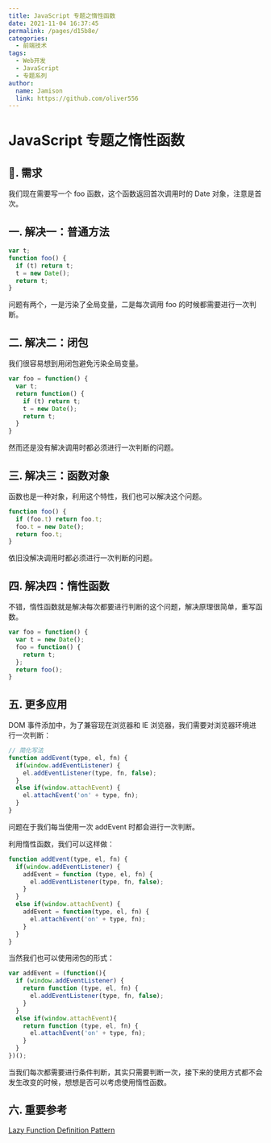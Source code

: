 ```yaml
---
title: JavaScript 专题之惰性函数
date: 2021-11-04 16:37:45
permalink: /pages/d15b8e/
categories:
  - 前端技术
tags:
  - Web开发
  - JavaScript
  - 专题系列
author:
  name: Jamison
  link: https://github.com/oliver556
---
```


# JavaScript 专题之惰性函数

## 📖. 需求

我们现在需要写一个 foo 函数，这个函数返回首次调用时的 Date 对象，注意是首次。

## 一. 解决一：普通方法

```js
var t;
function foo() {
  if (t) return t;
  t = new Date();
  return t;
}
```

问题有两个，一是污染了全局变量，二是每次调用 foo 的时候都需要进行一次判断。

## 二. 解决二：闭包

我们很容易想到用闭包避免污染全局变量。

```js
var foo = function() {
  var t;
  return function() {
    if (t) return t;
    t = new Date();
    return t;
  }
}
```

然而还是没有解决调用时都必须进行一次判断的问题。

## 三. 解决三：函数对象

函数也是一种对象，利用这个特性，我们也可以解决这个问题。

```js
function foo() {
  if (foo.t) return foo.t;
  foo.t = new Date();
  return foo.t;
}
```

依旧没解决调用时都必须进行一次判断的问题。

## 四. 解决四：惰性函数

不错，惰性函数就是解决每次都要进行判断的这个问题，解决原理很简单，重写函数。

```js
var foo = function() {
  var t = new Date();
  foo = function() {
    return t;
  };
  return foo();
}
```

## 五. 更多应用

DOM 事件添加中，为了兼容现在浏览器和 IE 浏览器，我们需要对浏览器环境进行一次判断：

```js
// 简化写法
function addEvent(type, el, fn) {
  if(window.addEventListener) {
    el.addEventListener(type, fn, false);
  }
  else if(window.attachEvent) {
    el.attachEvent('on' + type, fn);
  }
}
```

问题在于我们每当使用一次 addEvent 时都会进行一次判断。

利用惰性函数，我们可以这样做：

```js
function addEvent(type, el, fn) {
  if(window.addEventListener) {
    addEvent = function (type, el, fn) {
      el.addEventListener(type, fn, false);
    }
  }
  else if(window.attachEvent) {
    addEvent = function(type, el, fn) {
      el.attachEvent('on' + type, fn);
    }
  }
}
```

当然我们也可以使用闭包的形式：

```js
var addEvent = (function(){
  if (window.addEventListener) {
    return function (type, el, fn) {
      el.addEventListener(type, fn, false);
    }
  }
  else if(window.attachEvent){
    return function (type, el, fn) {
      el.attachEvent('on' + type, fn);
    }
  }
})();
```

当我们每次都需要进行条件判断，其实只需要判断一次，接下来的使用方式都不会发生改变的时候，想想是否可以考虑使用惰性函数。

## 六. 重要参考

[Lazy Function Definition Pattern](http://peter.michaux.ca/articles/lazy-function-definition-pattern)
